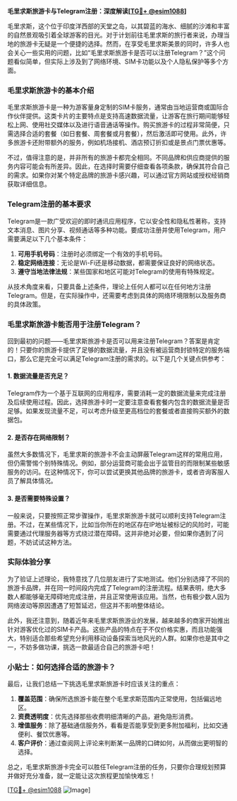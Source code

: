 **毛里求斯旅游卡与Telegram注册：深度解读[[TG💪+ @esim1088](https://t.me/s/esim1088)]**

毛里求斯，这个位于印度洋西部的天堂之岛，以其碧蓝的海水、细腻的沙滩和丰富的自然景观吸引着全球游客的目光。对于计划前往毛里求斯的旅行者来说，办理当地的旅游卡无疑是一个便捷的选择。然而，在享受毛里求斯美景的同时，许多人也会关心一些实用的问题，比如“毛里求斯旅游卡是否可以注册Telegram？”这个问题看似简单，但实际上涉及到了网络环境、SIM卡功能以及个人隐私保护等多个方面。

### 毛里求斯旅游卡的基本介绍

毛里求斯旅游卡是一种为游客量身定制的SIM卡服务，通常由当地运营商或国际合作伙伴提供。这类卡片的主要特点是支持高速数据流量，让游客在旅行期间能够轻松上网、使用社交媒体以及进行语音通话等操作。购买旅游卡的过程非常简便，只需选择合适的套餐（如日套餐、周套餐或月套餐），然后激活即可使用。此外，许多旅游卡还附带额外的服务，例如机场接机、酒店预订折扣或是景点门票优惠等。

不过，值得注意的是，并非所有的旅游卡都完全相同。不同品牌和供应商提供的服务内容可能会有所差异。因此，在选择时需要仔细查看各项条款，确保其符合自己的需求。如果你对某个特定品牌的旅游卡感兴趣，可以通过官方网站或授权经销商获取详细信息。

### Telegram注册的基本要求

Telegram是一款广受欢迎的即时通讯应用程序，它以安全性和隐私性著称，支持文本消息、图片分享、视频通话等多种功能。要成功注册并使用Telegram，用户需要满足以下几个基本条件：

1. **可用手机号码**：注册时必须绑定一个有效的手机号码。
2. **稳定网络连接**：无论是Wi-Fi还是移动数据，都需要保证良好的网络状态。
3. **遵守当地法律法规**：某些国家和地区可能对Telegram的使用有特殊规定。

从技术角度来看，只要具备上述条件，理论上任何人都可以在任何地方注册Telegram。但是，在实际操作中，还需要考虑到具体的网络环境限制以及服务商的具体政策。

### 毛里求斯旅游卡能否用于注册Telegram？

回到最初的问题——毛里求斯旅游卡是否可以用来注册Telegram？答案是肯定的！只要你的旅游卡提供了足够的数据流量，并且没有被运营商封锁特定的服务端口，那么它是完全可以满足Telegram注册的需求的。以下是几个关键点供参考：

#### 1. 数据流量是否充足？
Telegram作为一个基于互联网的应用程序，需要消耗一定的数据流量来完成注册及后续使用过程。因此，选择旅游卡时一定要注意查看套餐内包含的数据流量是否足够。如果发现流量不足，可以考虑升级至更高档位的套餐或者直接购买额外的数据包。

#### 2. 是否存在网络限制？
虽然大多数情况下，毛里求斯的旅游卡不会主动屏蔽Telegram这样的常用应用，但仍需警惕个别特殊情况。例如，部分运营商可能会出于监管目的而限制某些敏感服务的访问。在这种情况下，你可以尝试更换其他品牌的旅游卡，或者咨询客服人员了解具体情况。

#### 3. 是否需要特殊设置？
一般来说，只要按照正常步骤操作，毛里求斯旅游卡就可以顺利支持Telegram注册。不过，在某些情况下，比如当你所在的地区存在IP地址被标记的风险时，可能需要通过代理服务器等方式绕过潜在障碍。这并非绝对必要，但如果你遇到了问题，不妨试试这种方法。

### 实际体验分享

为了验证上述理论，我特意找了几位朋友进行了实地测试。他们分别选择了不同的旅游卡品牌，并在同一时间段内完成了Telegram的注册流程。结果表明，绝大多数人都能够毫无障碍地完成注册，并且正常使用该应用。当然，也有极少数人因为网络波动等原因遭遇了短暂延迟，但这并不影响整体结论。

此外，我还注意到，随着近年来毛里求斯旅游业的发展，越来越多的商家开始推出针对游客优化过的SIM卡产品。这些产品的特点在于不仅价格实惠，而且功能强大，特别适合那些希望充分利用移动设备探索当地风光的人群。如果你也是其中之一，不妨多做功课，挑选一款最适合自己的旅游卡吧！

### 小贴士：如何选择合适的旅游卡？

最后，让我们总结一下挑选毛里求斯旅游卡时应该关注的重点：

1. **覆盖范围**：确保所选旅游卡能在整个毛里求斯范围内正常使用，包括偏远地区。
2. **资费透明度**：优先选择那些收费明细清晰的产品，避免隐形消费。
3. **增值服务**：除了基础通信服务外，看看是否能享受到更多附加福利，比如交通便利、餐饮优惠等。
4. **客户评价**：通过查阅网上评论来判断某一品牌的口碑如何，从而做出更明智的选择。

总之，毛里求斯旅游卡完全可以胜任Telegram注册的任务，只要你合理规划预算并做好充分准备，就一定能让这次旅程更加愉快难忘！

[[TG💪+ @esim1088](https://t.me/s/esim1088) ![Image](https://i.postimg.cc/4NQfJmqS/Snipaste-2025-05-13-00-14-12.png)]